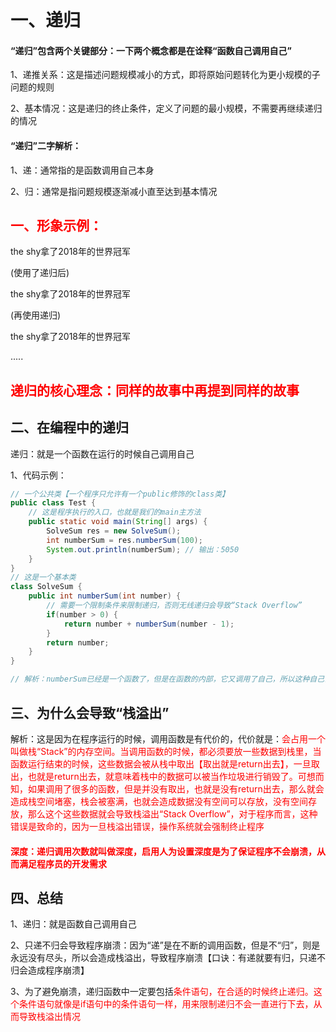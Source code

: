 # 一、递归

#### “递归”包含两个关键部分：一下两个概念都是在诠释“函数自己调用自己”

1、递推关系：这是描述问题规模减小的方式，即将原始问题转化为更小规模的子问题的规则

2、基本情况：这是递归的终止条件，定义了问题的最小规模，不需要再继续递归的情况

#### “递归”二字解析：

1、递：通常指的是函数调用自己本身

2、归：通常是指问题规模逐渐减小直至达到基本情况

## <span style="color:red">一、形象示例：</span>

the shy拿了2018年的世界冠军

(使用了递归后)

the shy拿了2018年的世界冠军

(再使用递归)

the shy拿了2018年的世界冠军

.....

##  <span style="color:red">递归的核心理念：同样的故事中再提到同样的故事</span>



## 二、在编程中的递归

递归：就是一个函数在运行的时候自己调用自己

1、代码示例：

```java
// 一个公共类【一个程序只允许有一个public修饰的class类】
public class Test {
    // 这是程序执行的入口，也就是我们的main主方法
    public static void main(String[] args) {
        SolveSum res = new SolveSum();
        int numberSum = res.numberSum(100);
        System.out.println(numberSum); // 输出：5050
    }
}
// 这是一个基本类
class SolveSum {
    public int numberSum(int number) {
        // 需要一个限制条件来限制递归，否则无线递归会导致“Stack Overflow”
        if(number > 0) {
            return number + numberSum(number - 1);
        }
        return number;
    }
}

// 解析：numberSum已经是一个函数了，但是在函数的内部，它又调用了自己，所以这种自己调用自己的形式就叫做递归
```

## 三、为什么会导致“栈溢出”

解析：这是因为在程序运行的时候，调用函数是有代价的，代价就是：<span style="color:red">会占用一个叫做栈“Stack”的内存空间。当调用函数的时候，都必须要放一些数据到栈里，当函数运行结束的时候，这些数据会被从栈中取出【取出就是return出去】，一旦取出，也就是return出去，就意味着栈中的数据可以被当作垃圾进行销毁了。可想而知，如果调用了很多的函数，但是并没有取出，也就是没有return出去，那么就会造成栈空间堵塞，栈会被塞满，也就会造成数据没有空间可以存放，没有空间存放，那么这个这些数据就会导致栈溢出“Stack Overflow”，对于程序而言，这种错误是致命的，因为一旦栈溢出错误，操作系统就会强制终止程序</span>

#### <span style="color:red">深度：递归调用次数就叫做深度，启用人为设置深度是为了保证程序不会崩溃，从而满足程序员的开发需求</span>

## 四、总结

1、递归：就是函数自己调用自己

2、只递不归会导致程序崩溃：因为“递”是在不断的调用函数，但是不“归”，则是永远没有尽头，所以会造成栈溢出，导致程序崩溃【口诀：有递就要有归，只递不归会造成程序崩溃】

3、为了避免崩溃，递归函数中一定要包括<span style="color:red">条件语句，在合适的时候终止递归。这个条件语句就像是if语句中的条件语句一样，用来限制递归不会一直进行下去，从而导致栈溢出情况</span>

